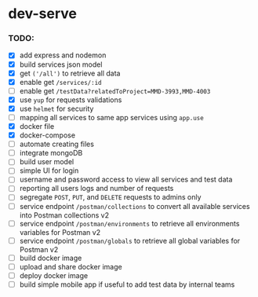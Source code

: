 # dev-serve

### TODO:

- [x] add express and nodemon
- [x] build services json model
- [x] get `('/all')` to retrieve all data
- [x] enable get `/services/:id`
- [ ] enable get `/testData?relatedToProject=MMD-3993,MMD-4003`
- [x] use `yup` for requests validations
- [x] use `helmet` for security
- [ ] mapping all services to same app services using `app.use`
- [x] docker file
- [x] docker-compose
- [ ] automate creating files
- [ ] integrate mongoDB
- [ ] build user model
- [ ] simple UI for login
- [ ] username and password access to view all services and test data
- [ ] reporting all users logs and number of requests
- [ ] segregate `POST`, `PUT`, and `DELETE` requests to admins only
- [ ] service endpoint `/postman/collections` to convert all available services into Postman collections v2
- [ ] service endpoint `/postman/environments` to retrieve all environments variables for Postman v2
- [ ] service endpoint `/postman/globals` to retrieve all global variables for Postman v2
- [ ] build docker image
- [ ] upload and share docker image
- [ ] deploy docker image
- [ ] build simple mobile app if useful to add test data by internal teams
